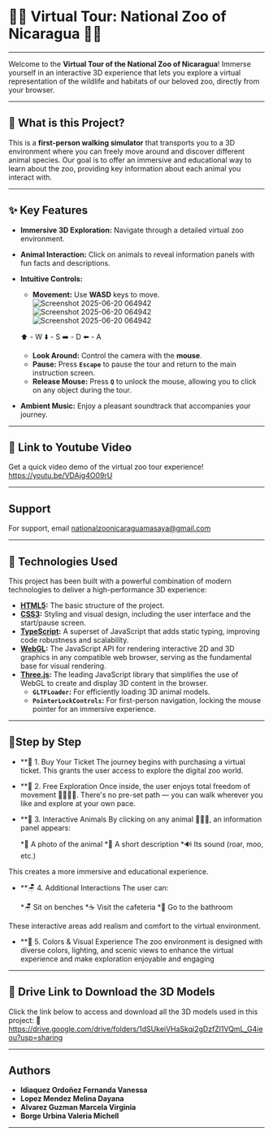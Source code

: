 # 🦁🦒 Virtual Tour: National Zoo of Nicaragua 🐒🐊

---

Welcome to the **Virtual Tour of the National Zoo of Nicaragua**! Immerse yourself in an interactive 3D experience that lets you explore a virtual representation of the wildlife and habitats of our beloved zoo, directly from your browser.

---

## 🌟 What is this Project?

This is a **first-person walking simulator** that transports you to a 3D environment where you can freely move around and discover different animal species. Our goal is to offer an immersive and educational way to learn about the zoo, providing key information about each animal you interact with.

---

## ✨ Key Features

* **Immersive 3D Exploration:** Navigate through a detailed virtual zoo environment.
* **Animal Interaction:** Click on animals to reveal information panels with fun facts and descriptions.
* **Intuitive Controls:**
    * **Movement:** Use **WASD** keys to move.
    ![Screenshot 2025-06-20 064942](https://github.com/user-attachments/assets/41be3b85-5714-4bc5-812a-51d93844efac)
    ![Screenshot 2025-06-20 064942](https://drive.google.com/uc?export=view&id=1cTSMEfYce6BP5upr1SzGF4XxkrCZ4dOd)
    ![Screenshot 2025-06-20 064942](https://drive.google.com/uc?export=view&id=1X00Ve65HAEalBbH5itNKVQ-o-zq6ABQ2)



     ⬆️ - W ⬇️ - S ➡️ - D ⬅️ - A
    * **Look Around:** Control the camera with the **mouse**.
    * **Pause:** Press **`Escape`** to pause the tour and return to the main instruction screen.
    * **Release Mouse:** Press **`Q`** to unlock the mouse, allowing you to click on any object during the tour.
* **Ambient Music:** Enjoy a pleasant soundtrack that accompanies your journey.

---
## 🔗 Link to Youtube Video
Get a quick video demo of the virtual zoo tour experience!
https://youtu.be/VDAjg4O09rU

---
## Support
For support, email nationalzoonicaraguamasaya@gmail.com

---

## 🚀 Technologies Used

This project has been built with a powerful combination of modern technologies to deliver a high-performance 3D experience:

* **[HTML5](https://developer.mozilla.org/en-US/docs/Web/HTML):** The basic structure of the project.
* **[CSS3](https://developer.mozilla.org/en-US/docs/Web/CSS):** Styling and visual design, including the user interface and the start/pause screen.
* **[TypeScript](https://www.typescriptlang.org/):** A superset of JavaScript that adds static typing, improving code robustness and scalability.
* **[WebGL](https://developer.mozilla.org/en-US/docs/Web/API/WebGL_API):** The JavaScript API for rendering interactive 2D and 3D graphics in any compatible web browser, serving as the fundamental base for visual rendering.
* **[Three.js](https://threejs.org/):** The leading JavaScript library that simplifies the use of WebGL to create and display 3D content in the browser.
    * **`GLTFLoader`:** For efficiently loading 3D animal models.
    * **`PointerLockControls`:** For first-person navigation, locking the mouse pointer for an immersive experience.

---

## 🐾Step by Step 
* **🧾 1. Buy Your Ticket
The journey begins with purchasing a virtual ticket. This grants the user access to explore the digital zoo world.

* **🧭 2. Free Exploration
Once inside, the user enjoys total freedom of movement 🧍‍♂️🧍‍♀️.
There's no pre-set path — you can walk wherever you like and explore at your own pace.

* **🐾 3. Interactive Animals
By clicking on any animal 🐯🐷🦓, an information panel appears:

   *📸 A photo of the animal
   *📄 A short description
   *🔊 Its sound (roar, moo, etc.)

This creates a more immersive and educational experience.

* **🪑 4. Additional Interactions
The user can:

   *🪑 Sit on benches
   *☕ Visit the cafeteria
   *🚻 Go to the bathroom

These interactive areas add realism and comfort to the virtual environment.

* **🌅 5. Colors & Visual Experience
The zoo environment is designed with diverse colors, lighting, and scenic views to enhance the virtual experience and make exploration enjoyable and engaging

---

## 🔗 Drive Link to Download the 3D Models
Click the link below to access and download all the 3D models used in this project:
📁 https://drive.google.com/drive/folders/1dSUkeiVHaSkqi2gDzfZl1VQmL_G4ieou?usp=sharing

---
## Authors
 * **Idiaquez Ordoñez Fernanda Vanessa**
 *  **Lopez Mendez Melina Dayana**
 *  **Alvarez Guzman Marcela Virginia**
 *  **Borge Urbina Valeria Michell** 

---
